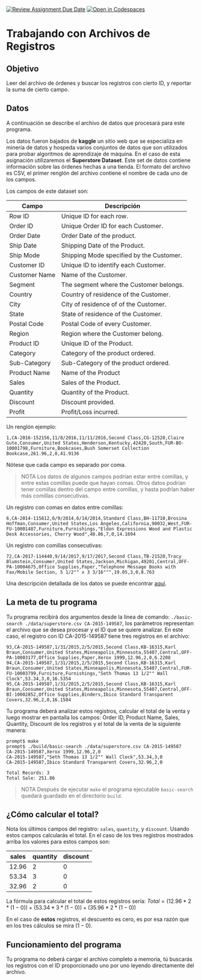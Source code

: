 [![Review Assignment Due Date](https://classroom.github.com/assets/deadline-readme-button-24ddc0f5d75046c5622901739e7c5dd533143b0c8e959d652212380cedb1ea36.svg)](https://classroom.github.com/a/ohFLhj-L)
[![Open in Codespaces](https://classroom.github.com/assets/launch-codespace-7f7980b617ed060a017424585567c406b6ee15c891e84e1186181d67ecf80aa0.svg)](https://classroom.github.com/open-in-codespaces?assignment_repo_id=11195412)
# Trabajando con Archivos de Registros

## Objetivo
Leer del archivo de órdenes y buscar los registros con cierto ID, y reportar la suma de cierto campo.

## Datos
A continuación se describe el archivo de datos que procesará para este programa.

Los datos fueron bajados de **kaggle** un sitio web que se especializa en minería de datos y hospeda varios conjuntos de datos que son utilizados para probar algoritmos de aprendizaje de máquina. En el caso de esta asignación utilizaremos el **Superstore Dataset**. Este set de datos contiene información sobre las órdenes hechas a una tienda. El formato del archivo es CSV, el primer renglón del archivo contiene el nombre de cada uno de los campos.

Los campos de este dataset son:

| Campo         | Descripción                              |
|---------------|------------------------------------------|
| Row ID        | Unique ID for each row.                  |
| Order ID      | Unique Order ID for each Customer.       |
| Order Date    | Order Date of the product.               |
| Ship Date     | Shipping Date of the Product.            |
| Ship Mode     | Shipping Mode specified by the Customer. |
| Customer ID   | Unique ID to identify each Customer.     |
| Customer Name | Name of the Customer.                    |
| Segment       | The segment where the Customer belongs.  |
| Country       | Country of residence of the Customer.    |
| City          | City of residence of of the Customer.    |
| State         | State of residence of the Customer.      |
| Postal Code   | Postal Code of every Customer.           |
| Region        | Region where the Customer belong.        |
| Product ID    | Unique ID of the Product.                |
| Category      | Category of the product ordered.         |
| Sub-Category  | Sub-Category of the product ordered.     |
| Product Name  | Name of the Product                      |
| Sales         | Sales of the Product.                    |
| Quantity      | Quantity of the Product.                 |
| Discount      | Discount provided.                       |
| Profit        | Profit/Loss incurred.                    |

Un renglón ejemplo:
```
1,CA-2016-152156,11/8/2016,11/11/2016,Second Class,CG-12520,Claire Gute,Consumer,United States,Henderson,Kentucky,42420,South,FUR-BO-10001798,Furniture,Bookcases,Bush Somerset Collection Bookcase,261.96,2,0,41.9136
```
Nótese que cada campo es separado por coma.

> NOTA
> Los datos de algunos campos podrían estar entre comillas, y entre estas comillas puede que hayan comas. Otros datos podrían tener comillas dentro del campo entre comillas, y hasta podrían haber más comillas consecutivas. 

Un registro con comas en datos entre comillas:
```
6,CA-2014-115812,6/9/2014,6/14/2014,Standard Class,BH-11710,Brosina Hoffman,Consumer,United States,Los Angeles,California,90032,West,FUR-FU-10001487,Furniture,Furnishings,"Eldon Expressions Wood and Plastic Desk Accessories, Cherry Wood",48.86,7,0,14.1694
```

Un registro con comillas consecutivas:
```
72,CA-2017-114440,9/14/2017,9/17/2017,Second Class,TB-21520,Tracy Blumstein,Consumer,United States,Jackson,Michigan,49201,Central,OFF-PA-10004675,Office Supplies,Paper,"Telephone Message Books with Fax/Mobile Section, 5 1/2"" x 3 3/16""",19.05,3,0,8.763
```
Una descripción detallada de los datos se puede encontrar [aquí](https://www.kaggle.com/datasets/vivek468/superstore-dataset-final).

## La meta de tu programa

Tu programa recibirá dos argumentos desde la línea de comando: `./basic-search ./data/superstore.csv CA-2015-149587`, los parámetros representan el archivo que se desea procesar y el ID que se quiere analizar. En este caso, el registro con ID CA-2015-149587 tiene tres registros en el archivo:
```
93,CA-2015-149587,1/31/2015,2/5/2015,Second Class,KB-16315,Karl Braun,Consumer,United States,Minneapolis,Minnesota,55407,Central,OFF-PA-10003177,Office Supplies,Paper,Xerox 1999,12.96,2,0,6.2208
94,CA-2015-149587,1/31/2015,2/5/2015,Second Class,KB-16315,Karl Braun,Consumer,United States,Minneapolis,Minnesota,55407,Central,FUR-FU-10003799,Furniture,Furnishings,"Seth Thomas 13 1/2"" Wall Clock",53.34,3,0,16.5354
95,CA-2015-149587,1/31/2015,2/5/2015,Second Class,KB-16315,Karl Braun,Consumer,United States,Minneapolis,Minnesota,55407,Central,OFF-BI-10002852,Office Supplies,Binders,Ibico Standard Transparent Covers,32.96,2,0,16.1504
```

Tu programa deberá analizar estos registros, calcular el total de la venta y luego mostrar en pantalla los campos: Order ID, Product Name, Sales, Quantity, Discount de los registros y el total de la venta de la siguiente manera:

```
prompt$ make
prompt$ ./build/basic-search ./data/superstore.csv CA-2015-149587
CA-2015-149587,Xerox 1999,12.96,2,0
CA-2015-149587,"Seth Thomas 13 1/2"" Wall Clock",53.34,3,0
CA-2015-149587,Ibico Standard Transparent Covers,32.96,2,0

Total Records: 3
Total Sale: 251.86
```

> NOTA
> Después de ejecutar `make` el programa ejecutable `basic-search` quedará guardado en el directorio `build`.

## ¿Cómo calcular el total?
Nota los últimos campos del registro: `sales`, `quantity`, y `discount`. Usando estos campos calcularás el total. En el caso de los tres registros mostrados arriba los valores para estos campos son:

|sales|quantity|discount|
|-----|--------|--------|
|12.96|2       |0       |
|53.34|3       |0       |
|32.96|2       |0       |

La fórmula para calcular el total de estos registros sería:
$Total = (12.96 * 2 * (1 - 0)) + (53.34 * 3 * (1 - 0)) + (35.96 * 2 * (1 - 0))$

En el caso de **estos** registros, el descuento es cero, es por esa razón que en los tres cálculos se mira $(1 - 0)$.

## Funcionamiento del programa
Tu programa no deberá cargar el archivo completo a memoria, tú buscarás los registros con el ID proporcionado uno por uno leyendo directamente del archivo. 


